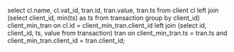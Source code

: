  select cl.name, cl.vat_id, tran.id, tran.value, tran.ts from client cl
 left join (select client_id, min(ts) as ts from transaction group by client_id) client_min_tran 
 on cl.id = client_min_tran.client_id
 left join (select id, client_id, ts, value from transaction) tran
 on client_min_tran.ts = tran.ts and client_min_tran.client_id = tran.client_id;
